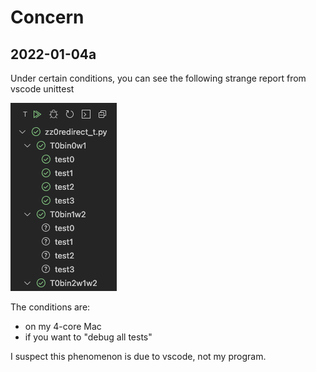 # Concern

## 2022-01-04a

Under certain conditions, you can see the following strange report from vscode unittest

![2022-01-04 a](img/2022-01-04a.png)

The conditions are:
- on my 4-core Mac
- if you want to "debug all tests"

I suspect this phenomenon is due to vscode, not my program.
